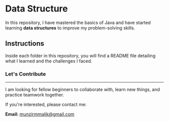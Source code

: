 # Data Structure

In this repository, I have mastered the basics of Java and have started learning **data structures** to improve my problem-solving skills.

## Instructions

Inside each folder in this repository, you will find a README file detailing what I learned and the challenges I faced.

### Let's Contribute
---
I am looking for fellow beginners to collaborate with, learn new things, and practice teamwork together.

If you're interested, please contact me:

**Email:** munzirmmalik@gmail.com
